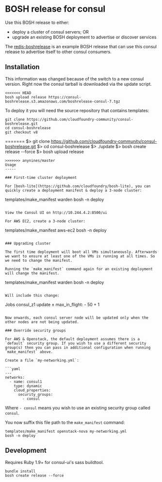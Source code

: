 BOSH release for consul
=======================

Use this BOSH release to either:

-	deploy a cluster of consul servers; OR
-	upgrade an existing BOSH deployment to advertise or discover services

The [redis-boshrelease](https://github.com/cloudfoundry-community/redis-boshrelease) is an example BOSH release that can use this consul release to advertise itself to other consul consumers.

Installation
------------

This information was changed because of the switch to a new consul version.
Right now the consul tarball is downloaded via the update script.

```
<<<<<<< HEAD
bosh upload release https://consul-boshrelease.s3.amazonaws.com/boshrelease-consul-7.tgz
```

To deploy it you will need the source repository that contains templates:

```
git clone https://github.com/cloudfoundry-community/consul-boshrelease.git
cd consul-boshrelease
git checkout v8
```

=======
$> git clone https://github.com/cloudfoundry-community/consul-boshrelease.git
$> cd consul-boshrelease
$> ./update
$> bosh create release --force
$> bosh upload release
```
>>>>>>> anynines/master
Usage
-----

### First-time cluster deployment

For [bosh-lite](https://github.com/cloudfoundry/bosh-lite), you can quickly create a deployment manifest & deploy a 3-node cluster:

```
templates/make_manifest warden
bosh -n deploy
```

View the Consul UI on http://10.244.4.2:8500/ui

For AWS EC2, create a 3-node cluster:

```
templates/make_manifest aws-ec2
bosh -n deploy
```

### Upgrading cluster

The first time deployment will boot all VMs simultaneously. Afterwards we want to ensure at least one of the VMs is running at all times. So we need to change the manifest.

Running the `make_manifest` command again for an existing deployment will change the manifest.

```
templates/make_manifest warden
bosh -n deploy
```

Will include this change:

```
Jobs
consul_z1
  update
    ± max_in_flight:
      - 50
      + 1
```

Now onwards, each consul server node will be updated only when the other nodes are not being updated.

### Override security groups

For AWS & Openstack, the default deployment assumes there is a `default` security group. If you wish to use a different security group(s) then you can pass in additional configuration when running `make_manifest` above.

Create a file `my-networking.yml`:

```yaml
---
networks:
  - name: consul1
    type: dynamic
    cloud_properties:
      security_groups:
        - consul
```

Where `- consul` means you wish to use an existing security group called `consul`.

You now suffix this file path to the `make_manifest` command:

```
templates/make_manifest openstack-nova my-networking.yml
bosh -n deploy
```

Development
-----------

Requires Ruby 1.9+ for consul-ui's sass buildtool.

```
bundle install
bosh create release --force
```
